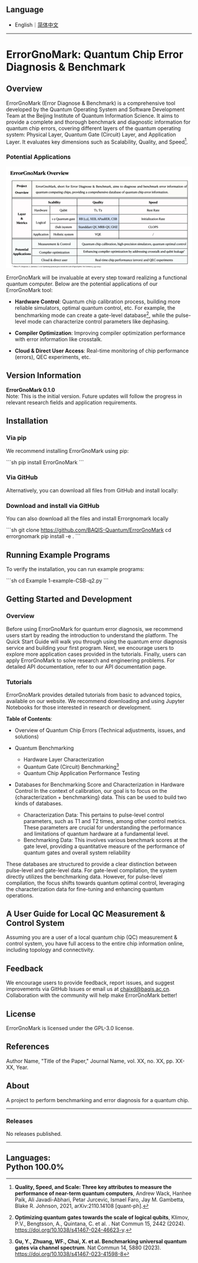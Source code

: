## Language

- English｜[简体中文](https://github.com/ChaiXD0137/ErrorGnoMark/blob/master/README_CN.md)

---

# ErrorGnoMark: Quantum Chip Error Diagnosis & Benchmark

## Overview

ErrorGnoMark (Error Diagnose & Benchmark) is a comprehensive tool developed by the Quantum Operating System and Software Development Team at the Beijing Institute of Quantum Information Science. It aims to provide a complete and thorough benchmark and diagnostic information for quantum chip errors, covering different layers of the quantum operating system: Physical Layer, Quantum Gate (Circuit) Layer, and Application Layer. It evaluates key dimensions such as Scalability, Quality, and Speed[^1]. 



### Potential Applications

<p align="center">
  <img src="./figs/f1.jpg" alt="text" width="580px">
</p>



ErrorGnoMark will be invaluable at every step toward realizing a functional quantum computer. Below are the potential applications of our ErrorGnoMark tool:


- **Hardware Control**: Quantum chip calibration process, building more reliable simulators, optimal quantum control, etc. For example, the benchmarking mode can create a gate-level database[^2], while the pulse-level mode can characterize control parameters like dephasing.

- **Compiler Optimization**: Improving compiler optimization performance with error information like crosstalk. 

- **Cloud & Direct User Access**: Real-time monitoring of chip performance (errors), QEC experiments, etc. 


## Version Information

**ErrorGnoMark 0.1.0**  
Note: This is the initial version. Future updates will follow the progress in relevant research fields and application requirements.

## Installation

### Via pip

We recommend installing ErrorGnoMark using pip:

\`\`\`sh
pip install ErrorGnoMark
\`\`\`


### Via GitHub

Alternatively, you can download all files from GitHub and install locally:

### Download and install via GitHub
You can also download all the files and install Errorgnomark locally 

\`\`\`sh
git clone https://github.com/BAQIS-Quantum/ErrorGnoMark
cd errorgnomark
pip install -e .
\`\`\`

## Running Example Programs

To verify the installation, you can run example programs:

\`\`\`sh
cd Example
1-example-CSB-q2.py
\`\`\`

## Getting Started and Development

### Overview

Before using ErrorGnoMark for quantum error diagnosis, we recommend users start by reading the introduction to understand the platform. The Quick Start Guide will walk you through using the quantum error diagnosis service and building your first program. Next, we encourage users to explore more application cases provided in the tutorials. Finally, users can apply ErrorGnoMark to solve research and engineering problems. For detailed API documentation, refer to our API documentation page.

### Tutorials

ErrorGnoMark provides detailed tutorials from basic to advanced topics, available on our website. We recommend downloading and using Jupyter Notebooks for those interested in research or development.

**Table of Contents**:
- Overview of Quantum Chip Errors (Technical adjustments, issues, and solutions)
- Quantum Benchmarking
  - Hardware Layer Characterization
  - Quantum Gate (Circuit) Benchmarking[^3]
  - Quantum Chip Application Performance Testing

- Databases for Benchmarking Score and Characterization in Hardware Control
In the context of calibration, our goal is to focus on the {characterization + benchmarking} data. This can be used to build two kinds of databases.

  - Characterization Data: 
  This pertains to pulse-level control parameters, such as T1 and T2 times, among other control metrics. These parameters are crucial for understanding the performance and limitations of quantum hardware at a fundamental level.
  - Benchmarking Data: This involves various benchmark scores at the gate level, providing a quantitative measure of the performance of quantum gates and overall system reliability

These databases are structured to provide a clear distinction between pulse-level and gate-level data. For gate-level compilation, the system directly utilizes the benchmarking data. However, for pulse-level compilation, the focus shifts towards quantum optimal control, leveraging the characterization data for fine-tuning and enhancing quantum operations.


## A User Guide for Local QC Measurement & Control System

Assuming you are a user of a local quantum chip (QC) measurement & control system, you have full access to the entire chip information online, including topology and connectivity.






## Feedback

We encourage users to provide feedback, report issues, and suggest improvements via GitHub Issues or email us at chaixd@baqis.ac.cn. Collaboration with the community will help make ErrorGnoMark better!


## License

ErrorGnoMark is licensed under the GPL-3.0 license.

## References

<a name="ref1"></a> Author Name, "Title of the Paper," Journal Name, vol. XX, no. XX, pp. XX-XX, Year.


[^1]: **Quality, Speed, and Scale: Three key attributes to measure the performance of near-term quantum computers**, Andrew Wack, Hanhee Paik, Ali Javadi-Abhari, Petar Jurcevic, Ismael Faro, Jay M. Gambetta, Blake R. Johnson, 2021, arXiv:2110.14108 [quant-ph].

[^2]: **Optimizing quantum gates towards the scale of logical qubits**, Klimov, P.V., Bengtsson, A., Quintana, C. et al. . Nat Commun 15, 2442 (2024). https://doi.org/10.1038/s41467-024-46623-y.

[^3]: **Gu, Y., Zhuang, WF., Chai, X. et al. Benchmarking universal quantum gates via channel spectrum**. Nat Commun 14, 5880 (2023). https://doi.org/10.1038/s41467-023-41598-8



## About

A project to perform benchmarking and error diagnosis for a quantum chip.

---

<!-- ### Resources

- **Readme**
- **License**: GPL-3.0 license -->

<!-- ### Activity

- **Stars**: 0 stars
- **Watchers**: 1 watching
- **Forks**: 0 forks -->

### Releases

No releases published.

<!-- ### Packages

No packages published. -->

---

**Languages**:  
Python 100.0%
---
